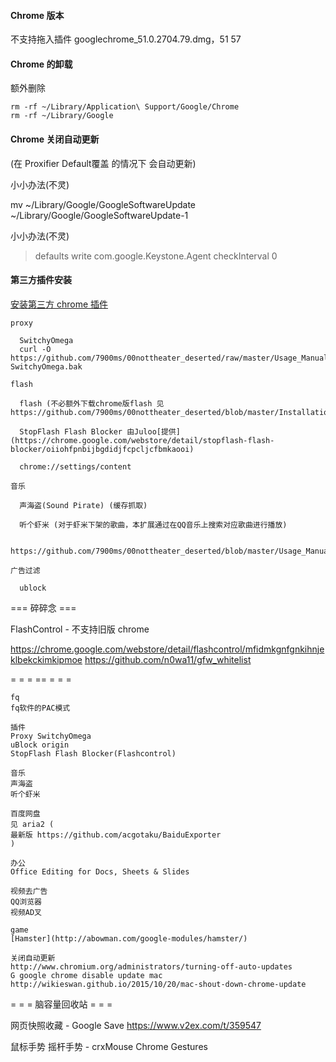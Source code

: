 
#### Chrome 版本

不支持拖入插件
googlechrome_51.0.2704.79.dmg，51 57

#### Chrome 的卸载

额外删除
```
rm -rf ~/Library/Application\ Support/Google/Chrome
rm -rf ~/Library/Google
```
#### Chrome 关闭自动更新
(在 Proxifier Default覆盖 的情况下 会自动更新)

小小办法(不灵)

mv ~/Library/Google/GoogleSoftwareUpdate ~/Library/Google/GoogleSoftwareUpdate-1

小小办法(不灵)
> defaults write com.google.Keystone.Agent checkInterval 0

#### 第三方插件安装

[安装第三方 chrome 插件](https://github.com/7900ms/00nottheater_deserted/tree/master/Usage_Manual/baiduWangpan)

```
proxy

  SwitchyOmega
  curl -O https://github.com/7900ms/00nottheater_deserted/raw/master/Usage_Manual/Chrome/chrome-SwitchyOmega.bak

flash

  flash (不必额外下载chrome版flash 见 https://github.com/7900ms/00nottheater_deserted/blob/master/Installation_Manual/flash.txt)

  StopFlash Flash Blocker 由Juloo[提供](https://chrome.google.com/webstore/detail/stopflash-flash-blocker/oiiohfpnbijbgdidjfcpcljcfbmkaooi)
  
  chrome://settings/content

音乐

  声海盗(Sound Pirate) (缓存抓取)
  
  听个虾米 (对于虾米下架的歌曲，本扩展通过在QQ音乐上搜索对应歌曲进行播放)

  https://github.com/7900ms/00nottheater_deserted/blob/master/Usage_Manual/GoogleMusicOnChrome.md

广告过滤

  ublock

```

=== 碎碎念 ===

FlashControl - 不支持旧版 chrome 

https://chrome.google.com/webstore/detail/flashcontrol/mfidmkgnfgnkihnjeklbekckimkipmoe
https://github.com/n0wa11/gfw_whitelist

= = = == = = = 

```
fq
fq软件的PAC模式

插件
Proxy SwitchyOmega
uBlock origin
StopFlash Flash Blocker(Flashcontrol)

音乐
声海盗
听个虾米

百度网盘
见 aria2 (
最新版 https://github.com/acgotaku/BaiduExporter
)

办公
Office Editing for Docs, Sheets & Slides

视频去广告
QQ浏览器
视频AD叉

game
[Hamster](http://abowman.com/google-modules/hamster/)

```

```
关闭自动更新
http://www.chromium.org/administrators/turning-off-auto-updates
G google chrome disable update mac
http://wikieswan.github.io/2015/10/20/mac-shout-down-chrome-update
```


= = = 脑容量回收站 = = =

网页快照收藏 - Google Save
https://www.v2ex.com/t/359547

鼠标手势 摇杆手势 - crxMouse Chrome Gestures
